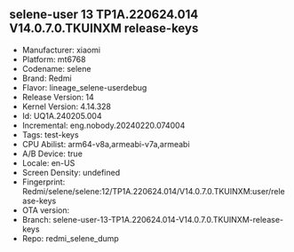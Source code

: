 ## selene-user 13 TP1A.220624.014 V14.0.7.0.TKUINXM release-keys
- Manufacturer: xiaomi
- Platform: mt6768
- Codename: selene
- Brand: Redmi
- Flavor: lineage_selene-userdebug
- Release Version: 14
- Kernel Version: 4.14.328
- Id: UQ1A.240205.004
- Incremental: eng.nobody.20240220.074004
- Tags: test-keys
- CPU Abilist: arm64-v8a,armeabi-v7a,armeabi
- A/B Device: true
- Locale: en-US
- Screen Density: undefined
- Fingerprint: Redmi/selene/selene:12/TP1A.220624.014/V14.0.7.0.TKUINXM:user/release-keys
- OTA version: 
- Branch: selene-user-13-TP1A.220624.014-V14.0.7.0.TKUINXM-release-keys
- Repo: redmi_selene_dump
